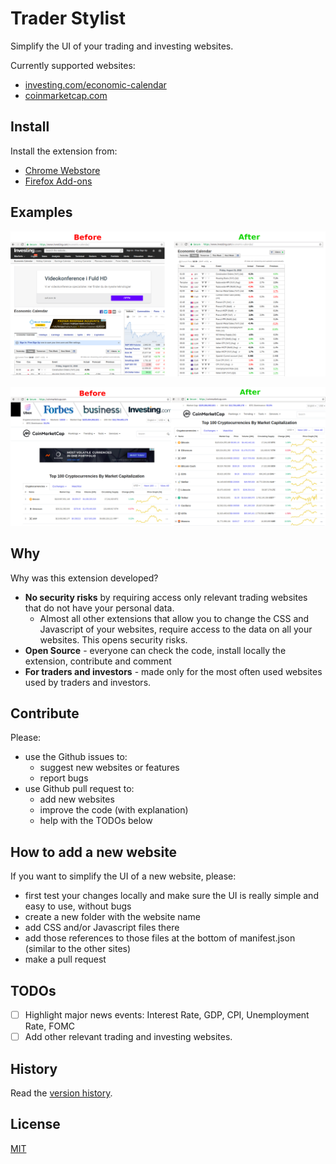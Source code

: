# Trader Stylist

Simplify the UI of your trading and investing websites.

Currently supported websites:
* [investing.com/economic-calendar](https://investing.com/economic-calendar/)
* [coinmarketcap.com](https://coinmarketcap.com)

## Install

Install the extension from:

* [Chrome Webstore](https://chrome.google.com/webstore/detail/trader-stylist/bohfeiboloihabanfodconoddbekccbl)
* [Firefox Add-ons](https://addons.mozilla.org/en-US/firefox/addon/trader-stylist/)

## Examples

![Investing.com Before and After](assets/investingcom-before-after.png)

![Coinmarketcap.com Before and After](assets/coinmarketcap-before-after.png)


## Why

Why was this extension developed?

* **No security risks** by requiring access only relevant trading websites that do not have your personal data.
  * Almost all other extensions that allow you to change the CSS and Javascript of your websites, require access to the data on all your websites. This opens security risks.
* **Open Source** - everyone can check the code, install locally the extension, contribute and comment
* **For traders and investors** - made only for the most often used websites used by traders and investors.

## Contribute

Please:

* use the Github issues to:
    * suggest new websites or features
    * report bugs
* use Github pull request to:
    * add new websites
    * improve the code (with explanation)
    * help with the TODOs below

## How to add a new website

If you want to simplify the UI of a new website, please:
* first test your changes locally and make sure the UI is really simple and easy to use, without bugs
* create a new folder with the website name
* add CSS and/or Javascript files there
* add those references to those files at the bottom of manifest.json (similar to the other sites)
* make a pull request

## TODOs

* [ ] Highlight major news events: Interest Rate, GDP, CPI, Unemployment Rate, FOMC
* [ ] Add other relevant trading and investing websites.

## History

Read the [version history](History.md).

## License

[MIT](README.md)
